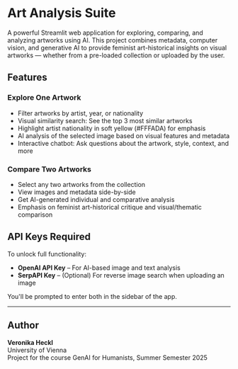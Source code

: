 # Art Analysis Suite

A powerful Streamlit web application for exploring, comparing, and analyzing artworks using AI. This project combines metadata, computer vision, and generative AI to provide feminist art-historical insights on visual artworks — whether from a pre-loaded collection or uploaded by the user.

## Features

### Explore One Artwork
- Filter artworks by artist, year, or nationality
- Visual similarity search: See the top 3 most similar artworks
- Highlight artist nationality in soft yellow (#FFFADA) for emphasis
- AI analysis of the selected image based on visual features and metadata
- Interactive chatbot: Ask questions about the artwork, style, context, and more

### Compare Two Artworks
- Select any two artworks from the collection
- View images and metadata side-by-side
- Get AI-generated individual and comparative analysis
- Emphasis on feminist art-historical critique and visual/thematic comparison

## API Keys Required

To unlock full functionality:

- **OpenAI API Key** – For AI-based image and text analysis
- **SerpAPI Key** – (Optional) For reverse image search when uploading an image

You'll be prompted to enter both in the sidebar of the app.

---

## Author

**Veronika Heckl**  
University of Vienna  
Project for the course GenAI for Humanists, Summer Semester 2025
